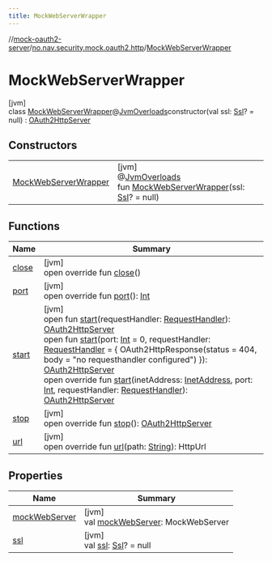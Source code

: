 ```yaml
---
title: MockWebServerWrapper
---
```

//[mock-oauth2-server](../../../index.html)/[no.nav.security.mock.oauth2.http](../index.html)/[MockWebServerWrapper](index.html)



# MockWebServerWrapper



[jvm]\
class [MockWebServerWrapper](index.html)@[JvmOverloads](https://kotlinlang.org/api/latest/jvm/stdlib/kotlin.jvm/-jvm-overloads/index.html)constructor(val ssl: [Ssl](../-ssl/index.html)? = null) : [OAuth2HttpServer](../-o-auth2-http-server/index.html)



## Constructors


| | |
|---|---|
| [MockWebServerWrapper](-mock-web-server-wrapper.html) | [jvm]<br>@[JvmOverloads](https://kotlinlang.org/api/latest/jvm/stdlib/kotlin.jvm/-jvm-overloads/index.html)<br>fun [MockWebServerWrapper](-mock-web-server-wrapper.html)(ssl: [Ssl](../-ssl/index.html)? = null) |


## Functions


| Name | Summary |
|---|---|
| [close](../-o-auth2-http-server/close.html) | [jvm]<br>open override fun [close](../-o-auth2-http-server/close.html)() |
| [port](port.html) | [jvm]<br>open override fun [port](port.html)(): [Int](https://kotlinlang.org/api/latest/jvm/stdlib/kotlin/-int/index.html) |
| [start](../-o-auth2-http-server/start.html) | [jvm]<br>open fun [start](../-o-auth2-http-server/start.html)(requestHandler: [RequestHandler](../index.html#111237332%2FClasslikes%2F863300109)): [OAuth2HttpServer](../-o-auth2-http-server/index.html)<br>open fun [start](../-o-auth2-http-server/start.html)(port: [Int](https://kotlinlang.org/api/latest/jvm/stdlib/kotlin/-int/index.html) = 0, requestHandler: [RequestHandler](../index.html#111237332%2FClasslikes%2F863300109) = { OAuth2HttpResponse(status = 404, body = &quot;no requesthandler configured&quot;) }): [OAuth2HttpServer](../-o-auth2-http-server/index.html)<br>open override fun [start](start.html)(inetAddress: [InetAddress](https://docs.oracle.com/javase/8/docs/api/java/net/InetAddress.html), port: [Int](https://kotlinlang.org/api/latest/jvm/stdlib/kotlin/-int/index.html), requestHandler: [RequestHandler](../index.html#111237332%2FClasslikes%2F863300109)): [OAuth2HttpServer](../-o-auth2-http-server/index.html) |
| [stop](stop.html) | [jvm]<br>open override fun [stop](stop.html)(): [OAuth2HttpServer](../-o-auth2-http-server/index.html) |
| [url](url.html) | [jvm]<br>open override fun [url](url.html)(path: [String](https://kotlinlang.org/api/latest/jvm/stdlib/kotlin/-string/index.html)): HttpUrl |


## Properties


| Name | Summary |
|---|---|
| [mockWebServer](mock-web-server.html) | [jvm]<br>val [mockWebServer](mock-web-server.html): MockWebServer |
| [ssl](ssl.html) | [jvm]<br>val [ssl](ssl.html): [Ssl](../-ssl/index.html)? = null |


